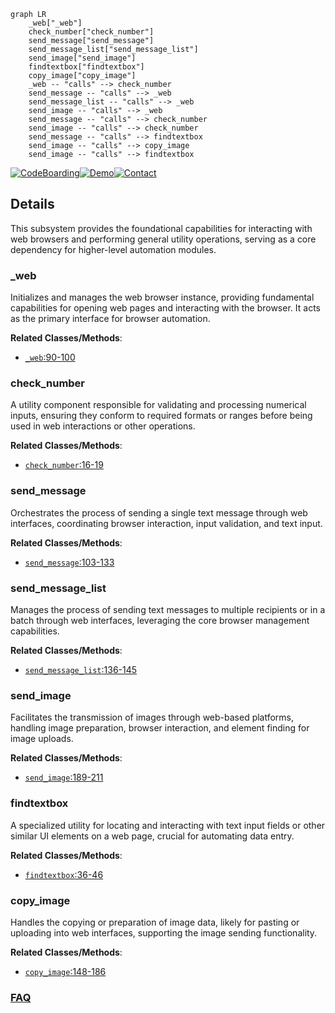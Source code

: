```mermaid
graph LR
    _web["_web"]
    check_number["check_number"]
    send_message["send_message"]
    send_message_list["send_message_list"]
    send_image["send_image"]
    findtextbox["findtextbox"]
    copy_image["copy_image"]
    _web -- "calls" --> check_number
    send_message -- "calls" --> _web
    send_message_list -- "calls" --> _web
    send_image -- "calls" --> _web
    send_message -- "calls" --> check_number
    send_image -- "calls" --> check_number
    send_message -- "calls" --> findtextbox
    send_image -- "calls" --> copy_image
    send_image -- "calls" --> findtextbox
```

[![CodeBoarding](https://img.shields.io/badge/Generated%20by-CodeBoarding-9cf?style=flat-square)](https://github.com/CodeBoarding/GeneratedOnBoardings)[![Demo](https://img.shields.io/badge/Try%20our-Demo-blue?style=flat-square)](https://www.codeboarding.org/demo)[![Contact](https://img.shields.io/badge/Contact%20us%20-%20contact@codeboarding.org-lightgrey?style=flat-square)](mailto:contact@codeboarding.org)

## Details

This subsystem provides the foundational capabilities for interacting with web browsers and performing general utility operations, serving as a core dependency for higher-level automation modules.

### _web
Initializes and manages the web browser instance, providing fundamental capabilities for opening web pages and interacting with the browser. It acts as the primary interface for browser automation.


**Related Classes/Methods**:

- <a href="https://github.com/Ankit404butfound/PyWhatKit/blob/master/pywhatkit/core/core.py#L90-L100" target="_blank" rel="noopener noreferrer">`_web`:90-100</a>


### check_number
A utility component responsible for validating and processing numerical inputs, ensuring they conform to required formats or ranges before being used in web interactions or other operations.


**Related Classes/Methods**:

- <a href="https://github.com/Ankit404butfound/PyWhatKit/blob/master/pywhatkit/core/core.py#L16-L19" target="_blank" rel="noopener noreferrer">`check_number`:16-19</a>


### send_message
Orchestrates the process of sending a single text message through web interfaces, coordinating browser interaction, input validation, and text input.


**Related Classes/Methods**:

- <a href="https://github.com/Ankit404butfound/PyWhatKit/blob/master/pywhatkit/core/core.py#L103-L133" target="_blank" rel="noopener noreferrer">`send_message`:103-133</a>


### send_message_list
Manages the process of sending text messages to multiple recipients or in a batch through web interfaces, leveraging the core browser management capabilities.


**Related Classes/Methods**:

- <a href="https://github.com/Ankit404butfound/PyWhatKit/blob/master/pywhatkit/core/core.py#L136-L145" target="_blank" rel="noopener noreferrer">`send_message_list`:136-145</a>


### send_image
Facilitates the transmission of images through web-based platforms, handling image preparation, browser interaction, and element finding for image uploads.


**Related Classes/Methods**:

- <a href="https://github.com/Ankit404butfound/PyWhatKit/blob/master/pywhatkit/core/core.py#L189-L211" target="_blank" rel="noopener noreferrer">`send_image`:189-211</a>


### findtextbox
A specialized utility for locating and interacting with text input fields or other similar UI elements on a web page, crucial for automating data entry.


**Related Classes/Methods**:

- <a href="https://github.com/Ankit404butfound/PyWhatKit/blob/master/pywhatkit/core/core.py#L36-L46" target="_blank" rel="noopener noreferrer">`findtextbox`:36-46</a>


### copy_image
Handles the copying or preparation of image data, likely for pasting or uploading into web interfaces, supporting the image sending functionality.


**Related Classes/Methods**:

- <a href="https://github.com/Ankit404butfound/PyWhatKit/blob/master/pywhatkit/core/core.py#L148-L186" target="_blank" rel="noopener noreferrer">`copy_image`:148-186</a>




### [FAQ](https://github.com/CodeBoarding/GeneratedOnBoardings/tree/main?tab=readme-ov-file#faq)